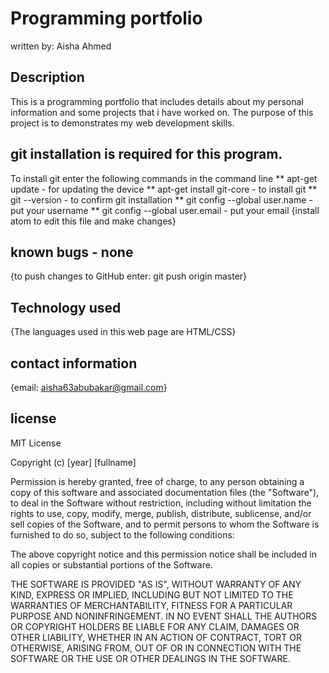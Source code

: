 # Programming portfolio
written by: Aisha Ahmed
## Description
This is a programming portfolio that includes details about my personal information and some projects that i have worked on. The purpose of this project is to demonstrates my web development skills.

## git installation is required for this program.
To install git enter the following commands in the command line
** apt-get update - for updating the device
** apt-get install git-core - to install git
** git --version - to confirm git installation
** git config --global user.name - put your username
** git config --global user.email - put your email
{install atom to edit this file and make changes}
## known bugs - none
{to push changes to GitHub enter: git push origin master}
## Technology used
{The languages used in this web page are HTML/CSS}
## contact information
{email: aisha63abubakar@gmail.com}
## license
MIT License

Copyright (c) [year] [fullname]

Permission is hereby granted, free of charge, to any person obtaining a copy
of this software and associated documentation files (the "Software"), to deal
in the Software without restriction, including without limitation the rights
to use, copy, modify, merge, publish, distribute, sublicense, and/or sell
copies of the Software, and to permit persons to whom the Software is
furnished to do so, subject to the following conditions:

The above copyright notice and this permission notice shall be included in all
copies or substantial portions of the Software.

THE SOFTWARE IS PROVIDED "AS IS", WITHOUT WARRANTY OF ANY KIND, EXPRESS OR
IMPLIED, INCLUDING BUT NOT LIMITED TO THE WARRANTIES OF MERCHANTABILITY,
FITNESS FOR A PARTICULAR PURPOSE AND NONINFRINGEMENT. IN NO EVENT SHALL THE
AUTHORS OR COPYRIGHT HOLDERS BE LIABLE FOR ANY CLAIM, DAMAGES OR OTHER
LIABILITY, WHETHER IN AN ACTION OF CONTRACT, TORT OR OTHERWISE, ARISING FROM,
OUT OF OR IN CONNECTION WITH THE SOFTWARE OR THE USE OR OTHER DEALINGS IN THE
SOFTWARE.
